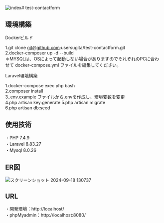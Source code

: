 ![index](https://github.com/user-attachments/assets/c3fa5b9b-260a-48a2-8ced-2949b66f5d44)# test-contactform
## 環境構築  

Dockerビルド  

1.git clone git@github.com:usersugita/test-contactform.git  
2.docker-composer up -d --build  
＊MYSQLは、OSによって起動しない場合がありますのでそれぞれのPCに合わせて docker-compose.yml ファイルを編集してください。  

Laravel環境構築  

1.docker-compose exec php bash  
2.composer install  
3..env.example ファイルから.envを作成し、環境変数を変更  
4.php artisan key:generate
5.php artisan migrate  
6.php artisan db:seed  

  
## 使用技術  

・PHP 7.4.9  
・Laravel 8.83.27  
・Mysql 8.0.26
## ER図  
![スクリーンショット 2024-09-18 130737](https://github.com/user-attachments/assets/82477d32-369e-4e7c-8eac-ec6d486ea3b7)  

## URL  
・開発環境：http://localhost/  
・phpMyadmin：http://localhost:8080/
